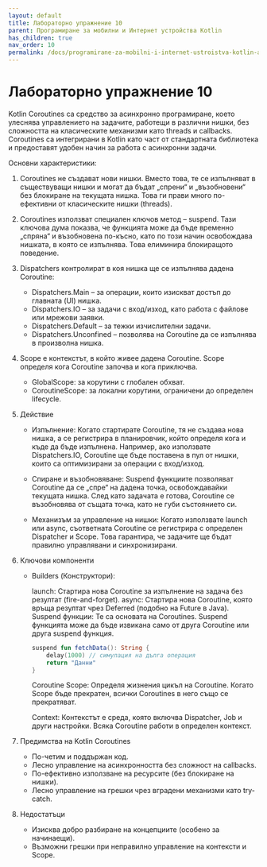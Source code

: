 ```yaml
---
layout: default
title: Лабораторно упражнение 10
parent: Програмиране за мобилни и Интернет устройства Kotlin
has_children: true
nav_order: 10
permalink: /docs/programirane-za-mobilni-i-internet-ustroistva-kotlin-аео/laboratorno-uprazhnenie-10
---
```


# Лабораторно упражнение 10

Kotlin Coroutines са средство за асинхронно програмиране, което улеснява управлението на задачите, работещи в различни нишки, без сложността на класическите механизми като threads и callbacks. Coroutines са интегрирани в Kotlin като част от стандартната библиотека и предоставят удобен начин за работа с асинхронни задачи.

Основни характеристики:

1. Coroutines не създават нови нишки. Вместо това, те се изпълняват в съществуващи нишки и могат да бъдат „спрени“ и „възобновени“ без блокиране на текущата нишка. Това ги прави много по-ефективни от класическите нишки (threads).

2. Coroutines използват специален ключов метод – suspend. Тази ключова дума показва, че функцията може да бъде временно „спряна“ и възобновена по-късно, като по този начин освобождава нишката, в която се изпълнява. Това елиминира блокиращото поведение.

3. Dispatchers контролират в коя нишка ще се изпълнява дадена Coroutine:

    - Dispatchers.Main – за операции, които изискват достъп до главната (UI) нишка. 
    - Dispatchers.IO – за задачи с вход/изход, като работа с файлове или мрежови заявки.
    - Dispatchers.Default – за тежки изчислителни задачи.
    - Dispatchers.Unconfined – позволява на Coroutine да се изпълнява в произволна нишка.

4. Scope е контекстът, в който живее дадена Coroutine. Scope определя кога Coroutine започва и кога приключва.
    - GlobalScope: за корутини с глобален обхват.
    - CoroutineScope: за локални корутини, ограничени до определен lifecycle.

5. Действие

    - Изпълнение:
        Когато стартирате Coroutine, тя не създава нова нишка, а се регистрира в планировчик, който определя кога и къде да бъде изпълнена.
        Например, ако използвате Dispatchers.IO, Coroutine ще бъде поставена в пул от нишки, които са оптимизирани за операции с вход/изход.

    - Спиране и възобновяване:
        Suspend функциите позволяват Coroutine да се „спре“ на дадена точка, освобождавайки текущата нишка. След като задачата е готова, Coroutine се възобновява от същата точка, като не губи състоянието си.

    - Механизъм за управление на нишки:
        Когато използвате launch или async, съответната Coroutine се регистрира с определен Dispatcher и Scope. Това гарантира, че задачите ще бъдат правилно управлявани и синхронизирани.

6. Ключови компоненти
    - Builders (Конструктори):

        launch: Стартира нова Coroutine за изпълнение на задача без резултат (fire-and-forget).
        async: Стартира нова Coroutine, която връща резултат чрез Deferred (подобно на Future в Java).
        Suspend функции: Те са основата на Coroutines. Suspend функцията може да бъде извикана само от друга Coroutine или друга suspend функция.

        ```kotlin
        suspend fun fetchData(): String {
            delay(1000) // симулация на дълга операция
            return "Данни"
        }
        ```

        Coroutine Scope: Определя жизнения цикъл на Coroutine. Когато Scope бъде прекратен, всички Coroutines в него също се прекратяват.

        Context: Контекстът е среда, която включва Dispatcher, Job и други настройки. Всяка Coroutine работи в определен контекст.

7. Предимства на Kotlin Coroutines
    - По-четим и поддържан код.
    - Лесно управление на асинхронността без сложност на callbacks.
    - По-ефективно използване на ресурсите (без блокиране на нишки).
    - Лесно управление на грешки чрез вградени механизми като try-catch.
    
8. Недостатъци
    - Изисква добро разбиране на концепциите (особено за начинаещи).
    - Възможни грешки при неправилно управление на контексти и Scope.



